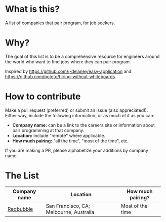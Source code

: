 # What is this?

A list of companies that pair program, for job seekers.

# Why?

The goal of this list is to be a comprehensive resource for engineers around the world who want to find jobs where they can pair program.

Inspired by https://github.com/j-delaney/easy-application and https://github.com/poteto/hiring-without-whiteboards.

# How to contribute

Make a pull request (preferred) or submit an issue (also appreciated!). Either way, include the following information, or as much of it as you can:

- **Company name:** can be a link to the careers site or information about pair programming at that company.
- **Location:** include "remote" where applicable.
- **How much pairing:** "all the time", "most of the time", etc.

If you are making a PR, please alphabetize your additions by company name.


# The List
|Company name|Location|How much pairing?|
|---|---|---|
|[Redbubble](https://www.keyvalues.com/redbubble)|San Francisco, CA; Melbourne, Australia|Most of the time|
